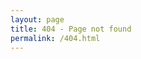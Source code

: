 ```yaml
---
layout: page
title: 404 - Page not found
permalink: /404.html
---
```

<script type="text/javascript">
   location.href = "https://project-rfm.net/";
</script>
